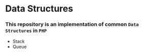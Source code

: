 # Data Structures

### This repository is an implementation of common ``` Data Structures ``` in ``` PHP ```

* Stack
* Queue
